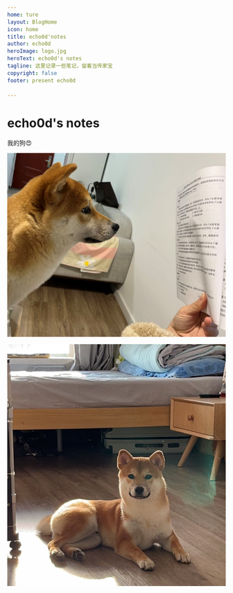 ```yaml
---
home: ture
layout: BlogHome
icon: home
title: echo0d'notes
author: echo0d
heroImage: logo.jpg
heroText: echo0d's notes
tagline: 这里记录一些笔记，留着当传家宝
copyright: false
footer: present echo0d

---
```


# echo0d's notes

我的狗:heart_eyes:

![mydog](./img/mydog1.jpg)

![mydog](./img/mydog2.jpg)
